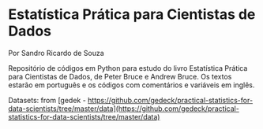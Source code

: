 # Estatística Prática para Cientistas de Dados
Por Sandro Ricardo de Souza

Repositório de códigos em Python para estudo do livro Estatística Prática para Cientistas de Dados, de Peter Bruce e Andrew Bruce. Os textos estarão em português e os códigos com comentários e variáveis em inglês. 

Datasets: from [gedek - https://github.com/gedeck/practical-statistics-for-data-scientists/tree/master/data](https://github.com/gedeck/practical-statistics-for-data-scientists/tree/master/data)

